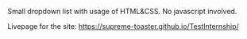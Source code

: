 Small dropdown list with usage of HTML&CSS. No javascript involved.


Livepage for the site: https://supreme-toaster.github.io/TestInternship/

